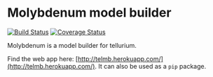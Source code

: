 # Molybdenum model builder

[![Build Status](https://app.travis-ci.com/mexposit/molybdenum.svg?branch=main)](https://app.travis-ci.com/mexposit/molybdenum)
[![Coverage Status](https://coveralls.io/repos/github/mexposit/molybdenum/badge.svg)](https://coveralls.io/github/mexposit/molybdenum)

Molybdenum is a model builder for tellurium.

Find the web app here: [http://telmb.herokuapp.com/](http://telmb.herokuapp.com/). It can also be used as a `pip` package.